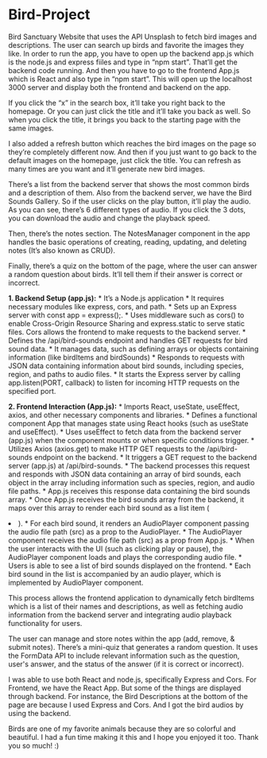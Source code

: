 # Bird-Project
Bird Sanctuary Website that uses the API Unsplash to fetch bird images and descriptions. The user can search up birds and favorite the images they like. In order to run the app, you have to open up the backend app.js which is the node.js and express fiiles and type in “npm start”. That’ll get the backend code running. And then you have to go to the frontend App.js which is React and also type in “npm start”. This will open up the localhost 3000 server and display both the frontend and backend on the app.

If you click the “x” in the search box, it’ll take you right back to the homepage. Or you can just click the title and it’ll take you back as well. So when you click the title, it brings you back to the starting page with the same images. 

I also added a refresh button which reaches the bird images on the page so they’re completely different now. And then if you just want to go back to the default images on the homepage, just click the title. 
You can refresh as many times are you want and it’ll generate new bird images. 

There’s a list from the backend server that shows the most common birds and a description of them. 
Also from the backend server, we have the Bird Sounds Gallery.
So if the user clicks on the play button, it’ll play the audio. As you can see, there’s 6 different types of audio. If you click the 3 dots, you can download the audio and change the playback speed.

Then, there’s the notes section. The NotesManager component in the app handles the basic operations of creating, reading, updating, and deleting notes (It’s also known as CRUD).

Finally, there’s a quiz on the bottom of the page, where the user can answer a random question about birds. It’ll tell them if their answer is correct or incorrect.


**1. Backend Setup (app.js):**
    * It’s a Node.js application
    * It requires necessary modules like express, cors, and path.
    * Sets up an Express server with const app = express();.
    * Uses middleware such as cors() to enable Cross-Origin Resource Sharing and express.static to serve static files. Cors allows the frontend to make requests to the backend server.
    * Defines the /api/bird-sounds endpoint and handles GET requests for bird sound data.
    * It manages data, such as defining arrays or objects containing information (like birdItems and birdSounds)
    * Responds to requests with JSON data containing information about bird sounds, including species, region, and paths to audio files.
    * It starts the Express server by calling app.listen(PORT, callback) to listen for incoming HTTP requests on the specified port.
  
**2. Frontend Interaction (App.js):**
    * Imports React, useState, useEffect, axios, and other necessary components and libraries.
    * Defines a functional component App that manages state using React hooks (such as useState and useEffect).
    * Uses useEffect to fetch data from the backend server (app.js) when the component mounts or when specific conditions trigger.
    * Utilizes Axios (axios.get) to make HTTP GET requests to the /api/bird-sounds endpoint on the backend.
    * It triggers a GET request to the backend server (app.js) at /api/bird-sounds.
    * The backend processes this request and responds with JSON data containing an array of bird sounds, each object in the array including information such as species, region, and audio file paths.
    * App.js receives this response data containing the bird sounds array.
    * Once App.js receives the bird sounds array from the backend, it maps over this array to render each bird sound as a list item (<li>).
    * For each bird sound, it renders an AudioPlayer component passing the audio file path (src) as a prop to the AudioPlayer.
    * The AudioPlayer component receives the audio file path (src) as a prop from App.js.
    * When the user interacts with the UI (such as clicking play or pause), the AudioPlayer component loads and plays the corresponding audio file.
    * Users is able to see a list of bird sounds displayed on the frontend.
    * Each bird sound in the list is accompanied by an audio player, which is implemented by AudioPlayer component.


This process allows the frontend application to dynamically fetch birdItems which is a list of their names and descriptions, as well as fetching audio information from the backend server and integrating audio playback functionality for users.

The user can manage and store notes within the app (add, remove, & submit notes). There’s a mini-quiz that generates a random question. It uses the FormData API to include relevant information such as the question, user's answer, and the status of the answer (if it is correct or incorrect).

I was able to use both React and node.js, specifically Express and Cors. For Frontend, we have the React App. But some of the things are displayed through backend. For instance, the Bird Descriptions at the bottom of the page are because I used Express and Cors. And I got the bird audios by using the backend.

Birds are one of my favorite animals because they are so colorful and beautiful. I had a fun time making it this and I hope you enjoyed it too. Thank you so much! :)
